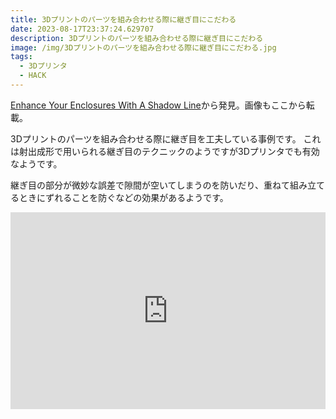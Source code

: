 ```yaml
---
title: 3Dプリントのパーツを組み合わせる際に継ぎ目にこだわる
date: 2023-08-17T23:37:24.629707
description: 3Dプリントのパーツを組み合わせる際に継ぎ目にこだわる
image: /img/3Dプリントのパーツを組み合わせる際に継ぎ目にこだわる.jpg
tags:
  - 3Dプリンタ
  - HACK
---
```

[Enhance Your Enclosures With A Shadow Line](https://hackaday.com/2023/08/07/enhance-your-enclosures-with-a-shadow-line/)から発見。画像もここから転載。

3Dプリントのパーツを組み合わせる際に継ぎ目を工夫している事例です。
これは射出成形で用いられる継ぎ目のテクニックのようですが3Dプリンタでも有効なようです。

継ぎ目の部分が微妙な誤差で隙間が空いてしまうのを防いだり、重ねて組み立てるときにずれることを防ぐなどの効果があるようです。


<iframe width="100%" height="315" src="https://www.youtube.com/embed/8dhFhU7Nl_0" title="YouTube video player" frameborder="0" allow="accelerometer; autoplay; clipboard-write; encrypted-media; gyroscope; picture-in-picture" allowfullscreen></iframe>

